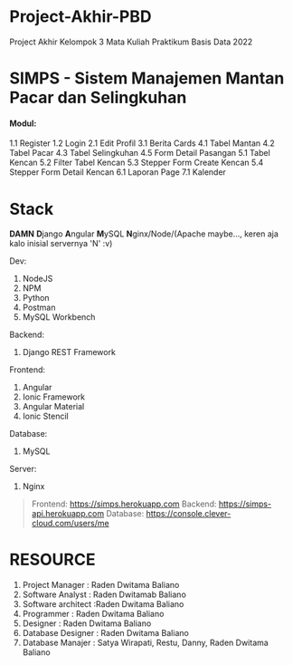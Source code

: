 # Project-Akhir-PBD
Project Akhir Kelompok 3 Mata Kuliah Praktikum Basis Data 2022

# SIMPS - Sistem Manajemen Mantan Pacar dan Selingkuhan
#### Modul:
1.1 Register
1.2 Login
2.1 Edit Profil
3.1 Berita Cards
4.1 Tabel Mantan
4.2 Tabel Pacar
4.3 Tabel Selingkuhan
4.5 Form Detail Pasangan
5.1 Tabel Kencan
5.2 Filter Tabel Kencan
5.3 Stepper Form Create Kencan
5.4 Stepper Form Detail Kencan
6.1 Laporan Page
7.1 Kalender


# Stack
**DAMN**
**D**jango **A**ngular **M**ySQL **N**ginx/Node/(Apache maybe..., keren aja kalo inisial servernya 'N' :v)

Dev:
1. NodeJS
2. NPM
3. Python
4. Postman
5. MySQL Workbench

Backend:
1. Django REST Framework

Frontend:
1. Angular
2. Ionic Framework
3. Angular Material
4. Ionic Stencil

Database:
1. MySQL

Server:
1. Nginx
 > Frontend: https://simps.herokuapp.com
 > Backend: https://simps-api.herokuapp.com
 > Database: https://console.clever-cloud.com/users/me

# RESOURCE
1. Project Manager : Raden Dwitama Baliano
2. Software Analyst : Raden Dwitamab Baliano
3. Software architect :Raden Dwitama Baliano
4. Programmer : Raden Dwitama Baliano
5. Designer : Raden Dwitama Baliano
6. Database Designer : Raden Dwitama Baliano
7. Database Manajer : Satya Wirapati, Restu, Danny, Raden Dwitama Baliano


